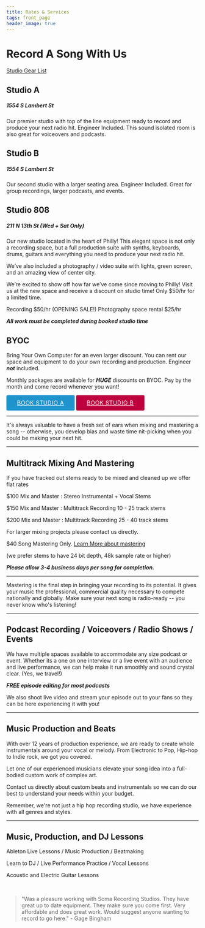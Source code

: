 ```yaml
---
title: Rates & Services
tags: front_page
header_image: true
---
```

# Record A Song With Us

<a href="https://docs.google.com/document/d/1HLUwtYPdi1T1jxgAa-9-FBaEY2tu0qam09FnswaiqkU/edit?usp=sharing" target="Studio Gear List">Studio Gear List</a>

## Studio A
##### 1554 S Lambert St

Our premier studio with top of the line equipment ready to record and produce your next radio hit. Engineer Included. This sound isolated room is also great for voiceovers and podcasts.



## Studio B
##### 1554 S Lambert St

Our second studio with a larger seating area. Engineer Included. Great for group recordings, larger podcasts, and events.



## Studio 808
##### 211 N 13th St (Wed + Sat Only)

Our new studio located in the heart of Philly! This elegant space is not only a recording space, but a full production suite with synths, keyboards, drums, guitars and everything you need to produce your next radio hit.

We’ve also included a photography / video suite with lights, green screen, and  an amazing view of center city. 

We’re excited to show off how far we’ve come since moving to Philly! Visit us at the new space and receive a discount on studio time! Only $50/hr for a limited time.

Recording $50/hr (OPENING SALE!)
Photography space rental $25/hr

**_All work must be completed during booked studio time_**



## BYOC 

Bring Your Own Computer for an even larger discount. You can rent our space and equipment to do your own recording and production. Engineer **_not_** included.

Monthly packages are available for **_HUGE_** discounts on BYOC. Pay by the month and come record whenever you want! 


<!-- Start Square Appointments Embed code --> <a target="_top" style=" background-color: #1E93CC; color: white; height: 40px; text-transform: uppercase; font-family: 'Square Market', 'helvetica neue', helvetica, arial, sans-serif; letter-spacing: 1px; line-height: 38px; padding: 0 28px; border-radius: 3px; font-weight: 500; font-size: 14px; cursor: pointer; display: inline-block; " href="https://squareup.com/appointments/book/8GNV6PJ8WK7YH/sounds-like-soma-philadelphia-pa" rel="nofollow">Book Studio A</a> <!-- End Square Appointments Embed code -->


<!-- Start Square Appointments Embed code --> <a target="_top" style=" background-color: #BF003F; color: white; height: 40px; text-transform: uppercase; font-family: 'Square Market', 'helvetica neue', helvetica, arial, sans-serif; letter-spacing: 1px; line-height: 38px; padding: 0 28px; border-radius: 3px; font-weight: 500; font-size: 14px; cursor: pointer; display: inline-block; " href="https://squareup.com/appointments/book/VC0MQHN4GS4ND/sls-studio-b-philadelphia-pa" rel="nofollow">Book Studio B</a> <!-- End Square Appointments Embed code -->

- - -

It's always valuable to have a fresh set of ears when mixing and mastering a song -- otherwise, you develop bias and waste time nit-picking when you could be making your next hit.

- - -

## Multitrack Mixing And Mastering

If you have tracked out stems ready to be mixed and cleaned up we offer flat rates

$100 Mix and Master : Stereo Instrumental + Vocal Stems

$150 Mix and Master : Multitrack Recording 10 - 25 track stems

$200 Mix and Master : Multitrack Recording 25 - 40 track stems

For larger mixing projects please contact us directly.

$40 Song Mastering Only. <a href="https://www.izotope.com/en/learn/what-is-mastering.html" target="what is mastering">Learn More about mastering</a>

(we prefer stems to have 24 bit depth, 48k sample rate or higher)

**_Please allow 3-4 business days per song for completion._**

- - -

Mastering is the final step in bringing your recording to its potential. It gives your music the professional, commercial quality necessary to compete nationally and globally. Make sure your next song is radio-ready --  you never know who's listening!

- - -

## Podcast Recording / Voiceovers / Radio Shows / Events

We have multiple spaces available to accommodate any size podcast or event. Whether its a one on one interview or a live event with an audience and live performance, we can help make it run smoothly and sound crystal clear. (Yes, we travel!)

**_FREE episode editing for most podcasts_**

We also shoot live video and stream your episode out to your fans so they can be here experiencing it with you!

- - -

## Music Production and Beats

With over 12 years of production experience, we are ready to create whole instrumentals around your vocal or melody. From Electronic to Pop, Hip-hop to Indie rock, we got you covered.

Let one of our experienced musicians elevate your song idea into a full-bodied custom work of complex art.

Contact us directly about custom beats and instrumentals so we can do our best to understand your needs within your budget.

Remember, we're not just a hip hop recording studio, we have experience with all genres and styles. 

- - -

## Music, Production, and DJ Lessons

Ableton Live Lessons / Music Production / Beatmaking

Learn to DJ / Live Performance Practice / Vocal Lessons

Acoustic and Electric Guitar Lessons

<br />

<blockquote>"Was a pleasure working with Soma Recording Studios. They have great up to date equipment. They make sure you come first. Very affordable and does great work. Would suggest anyone wanting to record to go here." - Gage Bingham</blockquote>
